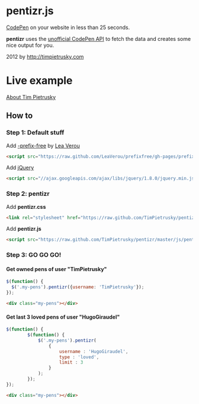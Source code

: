 # pentizr.js

[CodePen](http://codepen.io) on your website in less than 25 seconds. 

**pentizr** uses the [unofficial CodePen API](https://github.com/TimPietrusky/codepen-awesomepi) to fetch the data and creates some nice output for you. 

2012 by http://timpietrusky.com

# Live example

[About Tim Pietrusky](http://timpietrusky.koding.com/dateme)

## How to

### Step 1: Default stuff

Add [-prefix-free](http://leaverou.github.com/prefixfree/) by [Lea Verou](http://lea.verou.me/) 

```html
<script src="https://raw.github.com/LeaVerou/prefixfree/gh-pages/prefixfree.min.js"></script>
```

Add [jQuery](http://leaverou.github.com/prefixfree/) 

```html
<script src="//ajax.googleapis.com/ajax/libs/jquery/1.8.0/jquery.min.js"></script>
```
    
### Step 2: pentizr

Add **pentizr.css**

```html
<link rel="stylesheet" href="https://raw.github.com/TimPietrusky/pentizr/master/css/pentizr-min.css">
```
        
Add **pentizr.js**

```html
<script src="https://raw.github.com/TimPietrusky/pentizr/master/js/pentizr-min.js"></script>
```
        
### Step 3: GO GO GO!

#### Get owned pens of user "TimPietrusky"

```javascript
$(function() {
  $('.my-pens').pentizr({username: 'TimPietrusky'});
});
```

```html  
<div class="my-pens"></div>
```

#### Get last 3 loved pens of user "HugoGiraudel"

```javascript
$(function() {
        $(function() {
            $('.my-pens').pentizr(
                {
                    username : 'HugoGiraudel',
                    type : 'loved',
                    limit : 3
                }
            );
        });
});
```

```html  
<div class="my-pens"></div>
```